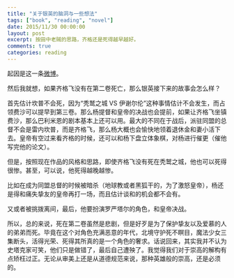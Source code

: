 ```yaml
---
title: "关于银英的脑洞与一些想法"
tags: ["book", "reading", "novel"]
date: 2015/11/30 00:00:00
layout: post
excerpt: 按田中老贼的思路，齐格还是死得越早越好。
comments: true
categories: reading
---
```


起因是这一条[微博](http://weibo.com/1870592737/D6iMZEcO3?type=comment)。

然后我就想，如果齐格飞没有在第二卷死亡，那么银英接下来的故事会怎么样？

首先估计坎普不会死，因为“秃鹫之城 VS 伊谢尔伦”这种事情估计不会发生，而占领费沙可以提早到第三卷。那么杨提督和皇帝的决战也会提前，如果让齐格飞坐镇费沙，那么巴利米恩的剧本基本上还可以用。最大的不同在于战后，派驻同盟的总督不会是雷内坎普，而是齐格飞，那么杨大概也会愉快地领着退休金和妻小活下去。皇帝有空过来看齐格的时候，还可以和杨下盘立体象棋，对杨进行催更（催他写完他的论文）。

但是，按照现在作品的风格和思路，即使齐格飞没有死在秃鹫之城，他也可以死得很惨。甚至，可以说，他死得越晚越惨。

比如在成为同盟总督的时候被暗杀（地球教或者黑狐干的，为了激怒皇帝），杨还是得和痛失挚友的皇帝再打一场，而且估计谈和的机会都不会有。

又或者被挑拨离间，最后，他要扮演罗严塔尔的角色，和皇帝决战。

所以，总的来说，死在第二卷虽然是悲剧，但是好歹是为了保护挚友以及爱慕的人的弟弟而死。毕竟在这个对角色充满恶意的年代，北境守护死不瞑目，魔法少女三集断头，活得光荣、死得其所真的是一个角色的奢求。话说回来，其实我并不认为史塔克家可笑，他们只是做错了，最后自己遭殃了。我觉得我们对于崇高的解构有点矫枉过正。无论从审美上还是从道德规范来说，那种英雄般的崇高，还是必须的。
